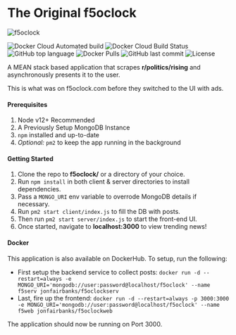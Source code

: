 # The Original f5oclock

![f5oclock](https://raw.githubusercontent.com/jonfairbanks/f5oclock/master/f5oclock.png)

![Docker Cloud Automated build](https://img.shields.io/docker/cloud/automated/jonfairbanks/f5oclock.svg)
![Docker Cloud Build Status](https://img.shields.io/docker/cloud/build/jonfairbanks/f5oclock.svg)
![GitHub top language](https://img.shields.io/github/languages/top/jonfairbanks/f5oclock.svg)
![Docker Pulls](https://img.shields.io/docker/pulls/jonfairbanks/f5oclock.svg)
![GitHub last commit](https://img.shields.io/github/last-commit/jonfairbanks/f5oclock.svg)
![License](https://img.shields.io/github/license/jonfairbanks/f5oclock.svg?style=flat)

A MEAN stack based application that scrapes **r/politics/rising** and asynchronously presents it to the user.

This is what was on f5oclock.com before they switched to the UI with ads. 

#### Prerequisites
1. Node v12+ Recommended
2. A Previously Setup MongoDB Instance
3. `npm` installed and up-to-date
4. *Optional:* `pm2` to keep the app running in the background

#### Getting Started
1. Clone the repo to **f5oclock/** or a directory of your choice.
2. Run `npm install` in both client & server directories to install dependencies.
3. Pass a `MONGO_URI` env variable to overrode MongoDB details if necessary.
4. Run `pm2 start client/index.js` to fill the DB with posts.
5. Then run `pm2 start server/index.js` to start the front-end UI.
6. Once started, navigate to **localhost:3000** to view trending news!

#### Docker
This application is also available on DockerHub. To setup, run the following:

- First setup the backend service to collect posts: `docker run -d --restart=always -e MONGO_URI='mongodb://user:password@localhost/f5oclock' --name f5serv jonfairbanks/f5oclockserv`
- Last, fire up the frontend: `docker run -d --restart=always -p 3000:3000 -e MONGO_URI='mongodb://user:password@localhost/f5oclock' --name f5web jonfairbanks/f5oclockweb`

The application should now be running on Port 3000.
